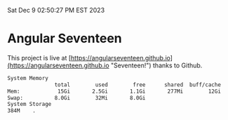 Sat Dec  9 02:50:27 PM EST 2023

# Angular Seventeen


This project is live at [https://angularseventeen.github.io](https://angularseventeen.github.io "Seventeen!") thanks to Github.

```bash
System Memory
               total        used        free      shared  buff/cache   available
Mem:            15Gi       2.5Gi       1.1Gi       277Mi        12Gi        12Gi
Swap:          8.0Gi        32Mi       8.0Gi
System Storage
384M	.
